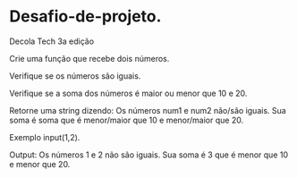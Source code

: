 # Desafio-de-projeto.
Decola Tech 3a edição


Crie uma função que recebe dois números.

Verifique se os números são iguais.

Verifique se a soma dos números é maior ou menor que 10 e 20.

Retorne uma string dizendo: Os números num1 e num2 não/são iguais. Sua soma é soma que é menor/maior que 10 e menor/maior que 20.

Exemplo input(1,2).

Output: Os números 1 e 2 não são iguais. Sua soma é 3 que é menor que 10 e menor que 20.
